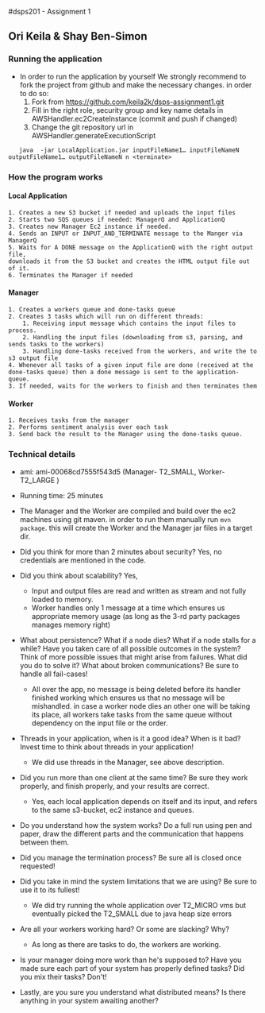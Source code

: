 #dsps201 - Assignment 1
## Ori Keila & Shay Ben-Simon

### Running the application
- In order to run the application by yourself We strongly recommend to fork the project from github and make the necessary changes.
in order to do so:
    1. Fork from https://github.com/keila2k/dsps-assignment1.git
    2. Fill in the right role, security group and key name details in AWSHandler.ec2CreateInstance (commit and push if changed)
    3. Change the git repository url in AWSHandler.generateExecutionScript
```
   java  -jar LocalApplication.jar inputFileName1… inputFileNameN outputFileName1… outputFileNameN n <terminate>
```

### How the program works 
 #### Local Application
    1. Creates a new S3 bucket if needed and uploads the input files
    2. Starts two SQS queues if needed: ManagerQ and ApplicationQ
    3. Creates new Manager Ec2 instance if needed.
    4. Sends an INPUT or INPUT_AND_TERMINATE message to the Manger via ManagerQ
    5. Waits for A DONE message on the ApplicationQ with the right output file,
    downloads it from the S3 bucket and creates the HTML output file out of it.
    6. Terminates the Manager if needed

 #### Manager
    1. Creates a workers queue and done-tasks queue
    2. Creates 3 tasks which will run on different threads:
        1. Receiving input message which contains the input files to process.
        2. Handling the input files (downloading from s3, parsing, and sends tasks to the workers)
        3. Handling done-tasks received from the workers, and write the to s3 output file
    4. Whenever all tasks of a given input file are done (received at the done-tasks queue) then a done message is sent to the application-queue.
    3. If needed, waits for the workers to finish and then terminates them

 #### Worker
    1. Receives tasks from the manager
    2. Performs sentiment analysis over each task
    3. Send back the result to the Manager using the done-tasks queue.
    
### Technical details
- ami: ami-00068cd7555f543d5 (Manager- T2_SMALL, Worker- T2_LARGE )
- Running time: 25 minutes
- The Manager and the Worker are compiled and build over the ec2 machines using git maven. in order to run them manually run ```mvn package```.
this will create the Worker and the Manager jar files in a target dir. 


- Did you think for more than 2 minutes about security? Yes, no credentials are mentioned in the code.

- Did you think about scalability? Yes, 
    - Input and output files are read and written as stream and not fully loaded to memory.
    - Worker handles only 1 message at a time which ensures us appropriate memory usage (as long as the 3-rd party packages manages memory right)
    
- What about persistence? What if a node dies? What if a node stalls for a while? Have you taken care of all possible outcomes in the system? Think of more possible issues that might arise from failures. What did you do to solve it? What about broken communications? Be sure to handle all fail-cases!
    - All over the app, no message is being deleted before its handler finished working which ensures us that no message will be mishandled. 
    in case a worker node dies an other one will be taking its place, all workers take tasks from the same queue without dependency on the input file or the order.
- Threads in your application, when is it a good idea? When is it bad? Invest time to think about threads in your application!
    - We did use threads in the Manager, see above description.
- Did you run more than one client at the same time? Be sure they work properly, and finish properly, and your results are correct.
    - Yes, each local application depends on itself and its input, and refers to the same s3-bucket, ec2 instance and queues.
- Do you understand how the system works? Do a full run using pen and paper, draw the different parts and the communication that happens between them.
- Did you manage the termination process? Be sure all is closed once requested!
- Did you take in mind the system limitations that we are using? Be sure to use it to its fullest!
    - We did try running the whole application over T2_MICRO vms but eventually picked the T2_SMALL due to java heap size errors
- Are all your workers working hard? Or some are slacking? Why?
    - As long as there are tasks to do, the workers are working.
- Is your manager doing more work than he's supposed to? Have you made sure each part of your system has properly defined tasks? Did you mix their tasks? Don't!
- Lastly, are you sure you understand what distributed means? Is there anything in your system awaiting another?
